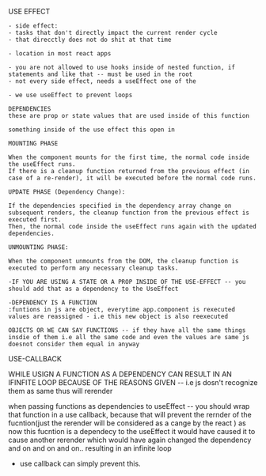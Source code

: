 USE EFFECT

    - side effect:
    - tasks that don't directly impact the current render cycle
    - that direcctly does not do shit at that time

    - location in most react apps

    - you are not allowed to use hooks inside of nested function, if statements and like that -- must be used in the root
    - not every side effect, needs a useEffect one of the 

    - we use useEffect to prevent loops

    DEPENDENCIES 
    these are prop or state values that are used inside of this function

    something inside of the use effect this open in

    MOUNTING PHASE

    When the component mounts for the first time, the normal code inside the useEffect runs.
    If there is a cleanup function returned from the previous effect (in case of a re-render), it will be executed before the normal code runs.

    UPDATE PHASE (Dependency Change):

    If the dependencies specified in the dependency array change on subsequent renders, the cleanup function from the previous effect is executed first.
    Then, the normal code inside the useEffect runs again with the updated dependencies.

    UNMOUNTING PHASE:

    When the component unmounts from the DOM, the cleanup function is executed to perform any necessary cleanup tasks.

    -IF YOU ARE USING A STATE OR A PROP INSIDE OF THE USE-EFFECT -- you should add that as a dependency to the UseEffect 

    -DEPENDENCY IS A FUNCTION
    :funtions in js are object, everytime app.component is rexecuted values are reassigned - i.e this new object is also reexecuted 

    OBJECTS OR WE CAN SAY FUNCTIONS -- if they have all the same things insdie of them i.e all the same code and even the values are same js doesnot consider them equal in anyway

USE-CALLBACK

WHILE USIGN A FUNCTION AS A DEPENDENCY CAN RESULT IN AN IFINFITE LOOP BECAUSE OF THE REASONS GIVEN -- i.e js dosn't recognize them as same thus will rerender 

when passing functions as dependencies to useEffect -- you  should wrap that function in a use callback, because that will prevent the rernder of the fucntion(just the rerender will be considered as a cange by the react ) as now this fucntion is a dependecy to the useEffect it would have caused it to cause another rerender which would have again changed the dependency and on and on and on.. resulting in an infinite loop
- use callback can simply prevent this.
